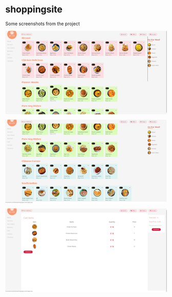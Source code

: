 # shoppingsite

Some screenshots from the project

![Screenshot (142)](images/Desktop_View1.png)



![Screenshot (143)](images/Desktop_View2.png)


![Screenshot (144)](images/cart_view.png)





